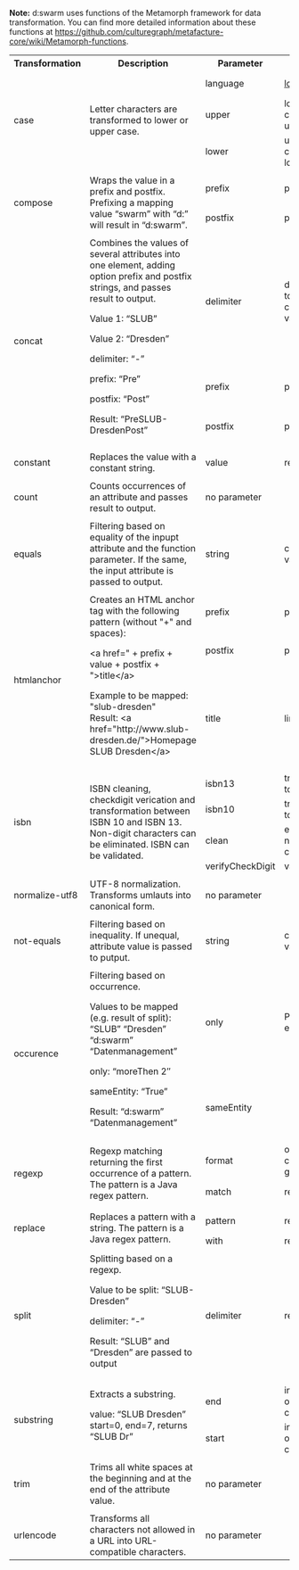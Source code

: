 __Note:__ d:swarm uses functions of the Metamorph framework for data transformation. You can find more detailed information about these functions at https://github.com/culturegraph/metafacture-core/wiki/Metamorph-functions.

<table class="confluenceTable">
<tbody>
<tr>
<th class="confluenceTh">Transformation</th>
<th class="confluenceTh" colspan="1">Description</th>
<th class="confluenceTh">Parameter</th>
<th class="confluenceTh"> Explanation</th>
<th class="confluenceTh">Example</th>
</tr>
<tr>
<td class="confluenceTd" rowspan="3">case</td>
<td class="confluenceTd" rowspan="3">Letter characters are transformed to lower or upper case.</td>
<td class="confluenceTd" colspan="1">language</td>
<td class="confluenceTd" colspan="1"><a class="external-link" href="http://docs.oracle.com/javase/7/docs/api/java/util/Locale.html" rel="nofollow"> locale</a></td>
<td class="confluenceTd" colspan="1">en (for English)</td>
</tr>
<tr>
<td class="confluenceTd" colspan="1">upper</td>
<td class="confluenceTd" colspan="1">lower case is converted to upper case</td>
<td class="confluenceTd" colspan="1">SLUB DRESDEN</td>
</tr>
<tr>
<td class="confluenceTd" colspan="1">lower</td>
<td class="confluenceTd" colspan="1">upper case is converted to lower case</td>
<td class="confluenceTd" colspan="1">slub desden</td>
</tr>
<tr>
<td class="highlight-grey confluenceTd" colspan="5" data-highlight-colour="grey"></td>
</tr>
<tr>
<td class="confluenceTd" rowspan="2">compose</td>
<td class="confluenceTd" rowspan="2">Wraps the value in a prefix and postfix. Prefixing a mapping value &#8220;swarm&#8221; with &#8220;d:&#8221; will result in &#8220;d:swarm&#8221;.</td>
<td class="confluenceTd" colspan="1">prefix</td>
<td class="confluenceTd" colspan="1">prefix string</td>
<td class="confluenceTd" colspan="1">d:</td>
</tr>
<tr>
<td class="confluenceTd" colspan="1">postfix</td>
<td class="confluenceTd" colspan="1">postfix string</td>
<td class="confluenceTd" colspan="1"></td>
</tr>
<tr>
<td class="highlight-grey confluenceTd" colspan="5" data-highlight-colour="grey"></td>
</tr>
<tr>
<td class="confluenceTd" rowspan="3">concat</td>
<td class="confluenceTd" rowspan="3">Combines the values of several attributes into one element, adding option prefix and postfix strings, and passes result to output.</p>
<p>Value 1: &#8220;SLUB&#8221;</p>
<p>Value 2: &#8220;Dresden&#8221;</p>
<p>delimiter: &#8220;-&#8221;</p>
<p>prefix: &#8220;Pre&#8221;</p>
<p>postfix: &#8220;Post&#8221;</p>
<p>Result: &#8220;PreSLUB-DresdenPost&#8221;</td>
<td class="confluenceTd" colspan="1">delimiter</td>
<td class="confluenceTd" colspan="1">delimiter used to separate concatenated values</td>
<td class="confluenceTd" colspan="1"></td>
</tr>
<tr>
<td class="confluenceTd" colspan="1">prefix</td>
<td class="confluenceTd" colspan="1">prefix string</td>
<td class="confluenceTd" colspan="1"></td>
</tr>
<tr>
<td class="confluenceTd" colspan="1">postfix</td>
<td class="confluenceTd" colspan="1">postfix string</td>
<td class="confluenceTd" colspan="1"></td>
</tr>
<tr>
<td class="highlight-grey confluenceTd" colspan="1" data-highlight-colour="grey"></td>
<td class="highlight-grey confluenceTd" colspan="1" data-highlight-colour="grey"></td>
<td class="highlight-grey confluenceTd" colspan="1" data-highlight-colour="grey"></td>
<td class="highlight-grey confluenceTd" colspan="1" data-highlight-colour="grey"></td>
<td class="highlight-grey confluenceTd" colspan="1" data-highlight-colour="grey"></td>
</tr>
<tr>
<td class="confluenceTd" colspan="1">constant</td>
<td class="confluenceTd" colspan="1">Replaces the value with a constant string.</td>
<td class="confluenceTd" colspan="1">value</td>
<td class="confluenceTd" colspan="1">replace value</td>
<td class="confluenceTd" colspan="1"></td>
</tr>
<tr>
<td class="highlight-grey confluenceTd" colspan="5" data-highlight-colour="grey"></td>
</tr>
<tr>
<td class="confluenceTd" colspan="1">count</td>
<td class="confluenceTd" colspan="1">Counts occurrences of an attribute and passes result to output.</td>
<td class="confluenceTd" colspan="1">no parameter</td>
<td class="confluenceTd" colspan="1"></td>
<td class="confluenceTd" colspan="1"></td>
</tr>
<tr>
<td class="highlight-grey confluenceTd" colspan="5" data-highlight-colour="grey"></td>
</tr>
<tr>
<td class="confluenceTd" colspan="1">equals</td>
<td class="confluenceTd" colspan="1">Filtering based on equality of the inpupt attribute and the function parameter. If the same, the input attribute is passed to output.</td>
<td class="confluenceTd" colspan="1">string</td>
<td class="confluenceTd" colspan="1">comparison value</td>
<td class="confluenceTd" colspan="1"></td>
</tr>
<tr>
<td class="highlight-grey confluenceTd" colspan="5" data-highlight-colour="grey"></td>
</tr>
<tr>
<td class="confluenceTd" rowspan="3">htmlanchor</td>
<td class="confluenceTd" rowspan="3">Creates an HTML anchor tag with the following pattern (without "+" and spaces):

<p>&lt;a href=" + prefix + value + postfix + "&gt;title&lt;/a&gt;</p>

<p>Example to be mapped: "slub-dresden"<br />
Result: &lt;a href="http://www.slub-dresden.de/"&gt;Homepage SLUB Dresden&lt;/a&gt;</p>
</td>
<td class="confluenceTd" colspan="1">prefix</td>
<td class="confluenceTd" colspan="1">prefix string</td>
<td class="confluenceTd" colspan="1"><span class="nolink">http://www.</td>
</tr>
<tr>
<td class="confluenceTd" colspan="1">postfix</td>
<td class="confluenceTd" colspan="1">postfix string</td>
<td class="confluenceTd" colspan="1">.de</td>
</tr>
<tr>
<td class="confluenceTd" colspan="1">title</td>
<td class="confluenceTd" colspan="1">link text</td>
<td class="confluenceTd" colspan="1">Homepage SLUB Dresden</td>
</tr>
<tr>
<td class="highlight-grey confluenceTd" colspan="5" data-highlight-colour="grey"></td>
</tr>
<tr>
<td class="confluenceTd" rowspan="4">isbn</td>
<td class="confluenceTd" rowspan="4">ISBN cleaning, checkdigit verication and transformation between ISBN 10 and ISBN 13. Non-digit characters can be eliminated. ISBN can be validated.</td>
<td class="confluenceTd">isbn13</td>
<td class="confluenceTd">transformation to ISBN 13</td>
<td class="confluenceTd"></td>
</tr>
<tr>
<td class="confluenceTd">isbn10</td>
<td class="confluenceTd">transformation to ISBN 10</td>
<td class="confluenceTd"></td>
</tr>
<tr>
<td class="confluenceTd">clean</td>
<td class="confluenceTd">elimination of non-digit characters</td>
<td class="confluenceTd"></td>
</tr>
<tr>
<td class="confluenceTd" colspan="1">verifyCheckDigit</td>
<td class="confluenceTd" colspan="1">validation</td>
<td class="confluenceTd" colspan="1"></td>
</tr>
<tr>
<td class="highlight-grey confluenceTd" colspan="5" data-highlight-colour="grey"></td>
</tr>
<tr>
<td class="confluenceTd" colspan="1">normalize-utf8</td>
<td class="confluenceTd" colspan="1">UTF-8 normalization. Transforms umlauts into canonical form.</td>
<td class="confluenceTd" colspan="1">no parameter</td>
<td class="confluenceTd" colspan="1"></td>
<td class="confluenceTd" colspan="1"></td>
</tr>
<tr>
<td class="highlight-grey confluenceTd" colspan="5" data-highlight-colour="grey"></td>
</tr>
<tr>
<td class="confluenceTd" colspan="1">not-equals</td>
<td class="confluenceTd" colspan="1">Filtering based on inequality. If unequal, attribute value is passed to putput.</td>
<td class="confluenceTd" colspan="1">string</td>
<td class="confluenceTd" colspan="1">comparison value</td>
<td class="confluenceTd" colspan="1"></td>
</tr>
<tr>
<td class="highlight-grey confluenceTd" colspan="5" data-highlight-colour="grey"></td>
</tr>
<tr>
<td class="confluenceTd" rowspan="2">occurence</td>
<td class="confluenceTd" rowspan="2">Filtering based on occurrence.</p>
<p>Values to be mapped (e.g. result of split): &#8220;SLUB&#8221; &#8220;Dresden&#8221; &#8220;d:swarm&#8221; &#8220;Datenmanagement&#8221;</p>
<p>only: &#8220;moreThen 2&#8243;</p>
<p>sameEntity: &#8220;True&#8221;</p>
<p>Result: &#8220;d:swarm&#8221; &#8220;Datenmanagement&#8221;</td>
<td class="confluenceTd" colspan="1">only</td>
<td class="confluenceTd" colspan="1">Position of element</td>
<td class="confluenceTd" colspan="1">moreThen 2</p>
<p>3</p>
<p>lessThen</td>
</tr>
<tr>
<td class="confluenceTd" colspan="1">sameEntity</td>
<td class="confluenceTd" colspan="1"></td>
<td class="confluenceTd" colspan="1">True</p>
<p>False</td>
</tr>
<tr>
<td class="highlight-grey confluenceTd" colspan="5" data-highlight-colour="grey"></td>
</tr>
<tr>
<td class="confluenceTd" rowspan="2">regexp</td>
<td class="confluenceTd" rowspan="2">Regexp matching returning the first occurrence of a pattern. The pattern is a Java regex pattern.</td>
<td class="confluenceTd" colspan="1">format</td>
<td class="confluenceTd" colspan="1">order of the capturing groups</td>
<td class="confluenceTd" colspan="1">${1}</td>
</tr>
<tr>
<td class="confluenceTd" colspan="1">match</td>
<td class="confluenceTd" colspan="1">regex pattern</td>
<td class="confluenceTd" colspan="1">^isbn\d\d\-(\d{10,13})</td>
</tr>
<tr>
<td class="highlight-grey confluenceTd" colspan="5" data-highlight-colour="grey"></td>
</tr>
<tr>
<td class="confluenceTd" rowspan="2">replace</td>
<td class="confluenceTd" rowspan="2">Replaces a pattern with a string. The pattern is a Java regex pattern.</td>
<td class="confluenceTd" colspan="1">pattern</td>
<td class="confluenceTd" colspan="1">regex pattern</td>
<td class="confluenceTd" colspan="1">^isbn\d\d\-(\d{10,13})</td>
</tr>
<tr>
<td class="confluenceTd" colspan="1">with</td>
<td class="confluenceTd" colspan="1">replace value</td>
<td class="confluenceTd" colspan="1"></td>
</tr>
<tr>
<td class="highlight-grey confluenceTd" colspan="5" data-highlight-colour="grey"></td>
</tr>
<tr>
<td class="confluenceTd" colspan="1">split</td>
<td class="confluenceTd" colspan="1">Splitting based on a regexp.</p>
<p>Value to be split: &#8220;SLUB-Dresden&#8221;</p>
<p>delimiter: &#8220;-&#8221;</p>
<p>Result: &#8220;SLUB&#8221; and &#8220;Dresden&#8221; are passed to output</td>
<td class="confluenceTd" colspan="1">delimiter</td>
<td class="confluenceTd" colspan="1">regex pattern</td>
<td class="confluenceTd" colspan="1"></td>
</tr>
<tr>
<td class="highlight-grey confluenceTd" colspan="5" data-highlight-colour="grey"></td>
</tr>
<tr>
<td class="confluenceTd" rowspan="2">substring</td>
<td class="confluenceTd" rowspan="2">Extracts a substring.</p>
<p>value: &#8220;SLUB Dresden&#8221; start=0, end=7, returns &#8220;SLUB Dr&#8221;</td>
<td class="confluenceTd" colspan="1">end</td>
<td class="confluenceTd" colspan="1">index position of the last character</td>
<td class="confluenceTd" colspan="1"></td>
</tr>
<tr>
<td class="confluenceTd" colspan="1">start</td>
<td class="confluenceTd" colspan="1">index position of the first characte</td>
<td class="confluenceTd" colspan="1"></td>
</tr>
<tr>
<td class="highlight-grey confluenceTd" colspan="5" data-highlight-colour="grey"></td>
</tr>
<tr>
<td class="confluenceTd" colspan="1">trim</td>
<td class="confluenceTd" colspan="1">Trims all white spaces at the beginning and at the end of the attribute value.</td>
<td class="confluenceTd" colspan="1">no parameter</td>
<td class="confluenceTd" colspan="1"></td>
<td class="confluenceTd" colspan="1"></td>
</tr>
<tr>
<td class="highlight-grey confluenceTd" colspan="5" data-highlight-colour="grey"></td>
</tr>
<tr>
<td class="confluenceTd" colspan="1">urlencode</td>
<td class="confluenceTd" colspan="1">Transforms all characters not allowed in a URL into URL-compatible characters.</td>
<td class="confluenceTd" colspan="1">no parameter</td>
<td class="confluenceTd" colspan="1"></td>
<td class="confluenceTd" colspan="1"></td>
</tr>
</tbody>
</table>